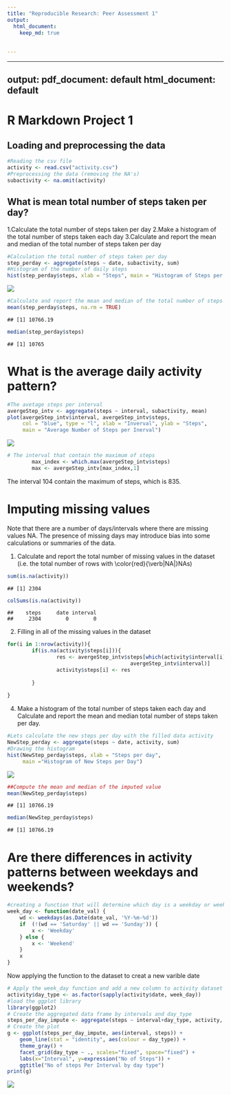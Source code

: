 ```yaml
---
title: "Reproducible Research: Peer Assessment 1"
output: 
  html_document:
    keep_md: true
   
        
---
```




---
output:
  pdf_document: default
  html_document: default
---
# R Markdown Project 1

## Loading and preprocessing the data


```r
#Reading the csv file
activity <- read.csv("activity.csv")
#Preprocessing the data (removing the NA's)
subactivity <- na.omit(activity)
```

## What is mean total number of steps taken per day?

1.Calculate the total number of steps taken per day
2.Make a histogram of the total number of steps taken each day
3.Calculate and report the mean and median of the total number of steps taken per day


```r
#Calculation the total number of steps taken per day
step_perday <- aggregate(steps ~ date, subactivity, sum)
#Histogram of the number of daily steps
hist(step_perday$steps, xlab = "Steps", main = "Histogram of Steps per Day")
```

![](PA1_template_files/figure-html/unnamed-chunk-2-1.png)<!-- -->

```r
#Calculate and report the mean and median of the total number of steps taken per day
mean(step_perday$steps, na.rm = TRUE)
```

```
## [1] 10766.19
```

```r
median(step_perday$steps)
```

```
## [1] 10765
```

# What is the average daily activity pattern?


```r
#The avetage steps per interval
avergeStep_intv <- aggregate(steps ~ interval, subactivity, mean)
plot(avergeStep_intv$interval, avergeStep_intv$steps,
     col = "blue", type = "l", xlab = "Inverval", ylab = "Steps",
     main = "Average Number of Steps per Inerval")
```

![](PA1_template_files/figure-html/unnamed-chunk-4-1.png)<!-- -->

```r
# The interval that contain the maximum of steps
        max_index <- which.max(avergeStep_intv$steps)
        max <- avergeStep_intv[max_index,1]
```
The interval 104 contain the maximum of steps, which is 835.

# Imputing missing values

Note that there are a number of days/intervals where there are missing values NA. The presence of missing days may introduce bias into some calculations or summaries of the data.


1. Calculate and report the total number of missing values in the dataset (i.e. the total number of rows with \color{red}{\verb|NA|}NAs)


```r
sum(is.na(activity))
```

```
## [1] 2304
```

```r
colSums(is.na(activity))
```

```
##    steps     date interval 
##     2304        0        0
```

2. Filling in all of the missing values in the dataset

```r
for(i in 1:nrow(activity)){
        if(is.na(activity$steps[i])){
                res <- avergeStep_intv$steps[which(activity$interval[i] == 
                                        avergeStep_intv$interval)]
                activity$steps[i] <- res
                
        }
        
}
```

4. Make a histogram of the total number of steps taken each day and Calculate and report the mean and median total number of steps taken per day. 


```r
#Lets calculate the new steps per day with the filled data activity
NewStep_perday <- aggregate(steps ~ date, activity, sum)
#Drawing the histogram
hist(NewStep_perday$steps, xlab = "Steps per day",
     main ="Histogram of New Steps per Day")
```

![](PA1_template_files/figure-html/unnamed-chunk-7-1.png)<!-- -->

```r
##Compute the mean and median of the imputed value
mean(NewStep_perday$steps)
```

```
## [1] 10766.19
```

```r
median(NewStep_perday$steps)
```

```
## [1] 10766.19
```

# Are there differences in activity patterns between weekdays and weekends? 


```r
#creating a function that will determine which day is a weekday or weekend 
week_day <- function(date_val) {
    wd <- weekdays(as.Date(date_val, '%Y-%m-%d'))
    if  (!(wd == 'Saturday' || wd == 'Sunday')) {
        x <- 'Weekday'
    } else {
        x <- 'Weekend'
    }
    x
}
```

Now applying the function to the dataset to creat a new varible date


```r
# Apply the week_day function and add a new column to activity dataset
activity$day_type <- as.factor(sapply(activity$date, week_day))
#load the ggplot library
library(ggplot2)
# Create the aggregated data frame by intervals and day_type
steps_per_day_impute <- aggregate(steps ~ interval+day_type, activity, mean)
# Create the plot
g <- ggplot(steps_per_day_impute, aes(interval, steps)) +
    geom_line(stat = "identity", aes(colour = day_type)) +
    theme_gray() +
    facet_grid(day_type ~ ., scales="fixed", space="fixed") +
    labs(x="Interval", y=expression("No of Steps")) +
    ggtitle("No of steps Per Interval by day type")
print(g)
```

![](PA1_template_files/figure-html/unnamed-chunk-9-1.png)<!-- -->
